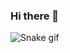### Hi there 👋
<!-- Have a look at my contribution -->

![Snake gif](https://github.com/cart00n01/cart00n01/blob/main/output/github-contribution-grid-snake.gif)
<!--
**cart00n01/cart00n01** is a ✨ _special_ ✨ repository because its `README.md` (this file) appears on your GitHub profile.
![Snake gif](https://github.com/SamyakTr/SamyakTr/blob/main/output/github-contribution-grid-snake.gif)

Here are some ideas to get you started:

- 🔭 I’m currently working on ...
- 🌱 I’m currently learning ...
- 👯 I’m looking to collaborate on ...
- 🤔 I’m looking for help with ...
- 💬 Ask me about ...
- 📫 How to reach me: ...
- 😄 Pronouns: ...
- ⚡ Fun fact: ...
-->
